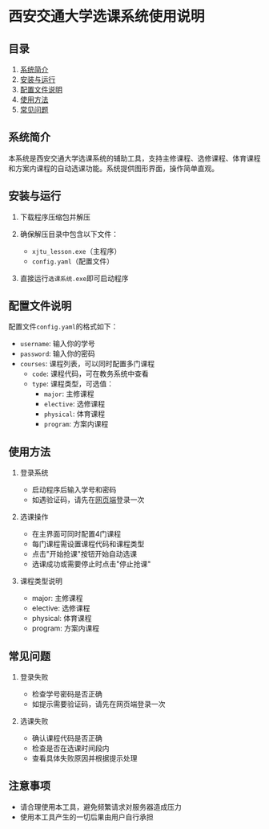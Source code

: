 # 西安交通大学选课系统使用说明

## 目录
1. [系统简介](#系统简介)
2. [安装与运行](#安装与运行)
3. [配置文件说明](#配置文件说明)
4. [使用方法](#使用方法)
5. [常见问题](#常见问题)

## 系统简介
本系统是西安交通大学选课系统的辅助工具，支持主修课程、选修课程、体育课程和方案内课程的自动选课功能。系统提供图形界面，操作简单直观。

## 安装与运行
1. 下载程序压缩包并解压
2. 确保解压目录中包含以下文件：
   - `xjtu_lesson.exe`（主程序）
   - `config.yaml`（配置文件）

3. 直接运行`选课系统.exe`即可启动程序

## 配置文件说明
配置文件`config.yaml`的格式如下：

- `username`: 输入你的学号
- `password`: 输入你的密码
- `courses`: 课程列表，可以同时配置多门课程
  - `code`: 课程代码，可在教务系统中查看 
  - `type`: 课程类型，可选值：
    - `major`: 主修课程
    - `elective`: 选修课程
    - `physical`: 体育课程
    - `program`: 方案内课程


## 使用方法
1. 登录系统
   - 启动程序后输入学号和密码
   - 如遇验证码，请先在[网页端](http://org.xjtu.edu.cn/openplatform/login.html)登录一次

2. 选课操作
   - 在主界面可同时配置4门课程
   - 每门课程需设置课程代码和课程类型
   - 点击"开始抢课"按钮开始自动选课
   - 选课成功或需要停止时点击"停止抢课"

3. 课程类型说明
   - major: 主修课程
   - elective: 选修课程
   - physical: 体育课程
   - program: 方案内课程

## 常见问题
1. 登录失败
   - 检查学号密码是否正确
   - 如提示需要验证码，请先在网页端登录一次

2. 选课失败
   - 确认课程代码是否正确
   - 检查是否在选课时间段内
   - 查看具体失败原因并根据提示处理

## 注意事项
- 请合理使用本工具，避免频繁请求对服务器造成压力
- 使用本工具产生的一切后果由用户自行承担